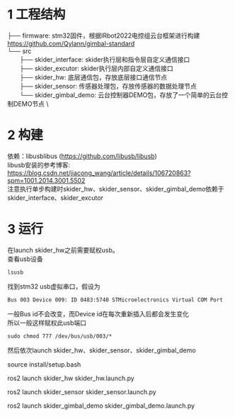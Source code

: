 # 1 工程结构
├── firmware: stm32固件，根据IRbot2022电控组云台框架进行构建 https://github.com/Qylann/gimbal-standard  \
└── src \
&emsp;&emsp;├── skider_interface: skider执行层和指令层自定义通信接口    \
&emsp;&emsp;├── skider_excutor: skider执行层内部自定义通信接口  \
&emsp;&emsp;├── skider_hw: 底层通信包，存放底层接口通信节点 \
&emsp;&emsp;├── skider_sensor: 传感器处理包，存放传感器的数据处理节点   \
&emsp;&emsp;└── skider_gimbal_demo: 云台控制器DEMO包，存放了一个简单的云台控制DEMO节点  \




# 2 构建
依赖：libusblibus (https://github.com/libusb/libusb)    \
libusb安装的参考博客: https://blog.csdn.net/jiacong_wang/article/details/106720863?spm=1001.2014.3001.5502   \
注意执行单步构建时skider_hw、skider_sensor、skider_gimbal_demo依赖于skider_interface、skider_excutor

# 3 运行
在launch skider_hw之前需要赋权usb。 \
查看usb设备
```
lsusb
```
找到stm32 usb虚拟串口，假设为
```
Bus 003 Device 009: ID 0483:5740 STMicroelectronics Virtual COM Port
```
一般Bus id不会改变，而Device id在每次重新插入后都会发生变化 \
所以一般这样赋权此usb端口
```
sudo chmod 777 /dev/bus/usb/003/*
```
然后依次launch skider_hw、skider_sensor、skider_gimbal_demo


source install/setup.bash

ros2 launch skider_hw skider_hw.launch.py

ros2 launch skider_sensor skider_sensor.launch.py

ros2 launch skider_gimbal_demo skider_gimbal_demo.launch.py